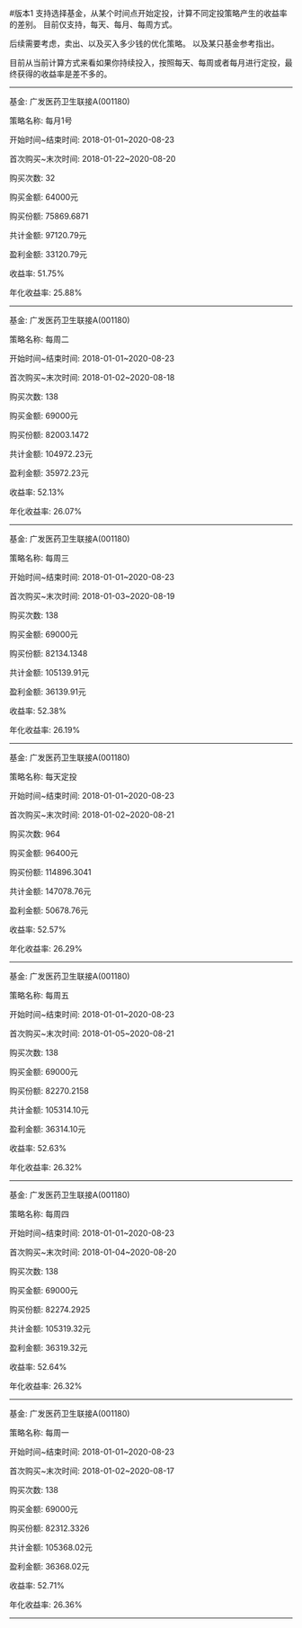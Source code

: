#版本1
支持选择基金，从某个时间点开始定投，计算不同定投策略产生的收益率的差别。
目前仅支持，每天、每月、每周方式。

后续需要考虑，卖出、以及买入多少钱的优化策略。
以及某只基金参考指出。

目前从当前计算方式来看如果你持续投入，按照每天、每周或者每月进行定投，最终获得的收益率是差不多的。


--- 

基金:				广发医药卫生联接A(001180)

策略名称:			每月1号

开始时间~结束时间:	2018-01-01~2020-08-23

首次购买~末次时间:	2018-01-22~2020-08-20

购买次数:			32

购买金额:			64000元

购买份额:			75869.6871

共计金额:			97120.79元

盈利金额:			33120.79元

收益率:				51.75%

年化收益率:			25.88%

--- 
基金:				广发医药卫生联接A(001180)

策略名称:			每周二

开始时间~结束时间:	2018-01-01~2020-08-23

首次购买~末次时间:	2018-01-02~2020-08-18

购买次数:			138

购买金额:			69000元

购买份额:			82003.1472

共计金额:			104972.23元

盈利金额:			35972.23元

收益率:				52.13%

年化收益率:			26.07%

--- 

基金:				广发医药卫生联接A(001180)

策略名称:			每周三

开始时间~结束时间:	2018-01-01~2020-08-23

首次购买~末次时间:	2018-01-03~2020-08-19

购买次数:			138

购买金额:			69000元

购买份额:			82134.1348

共计金额:			105139.91元

盈利金额:			36139.91元

收益率:				52.38%

年化收益率:			26.19%

--- 
基金:				广发医药卫生联接A(001180)

策略名称:			每天定投

开始时间~结束时间:	2018-01-01~2020-08-23

首次购买~末次时间:	2018-01-02~2020-08-21

购买次数:			964

购买金额:			96400元

购买份额:			114896.3041

共计金额:			147078.76元

盈利金额:			50678.76元

收益率:				52.57%

年化收益率:			26.29%

--- 
基金:				广发医药卫生联接A(001180)

策略名称:			每周五

开始时间~结束时间:	2018-01-01~2020-08-23

首次购买~末次时间:	2018-01-05~2020-08-21

购买次数:			138

购买金额:			69000元

购买份额:			82270.2158

共计金额:			105314.10元

盈利金额:			36314.10元

收益率:				52.63% 

年化收益率:			26.32%

--- 

基金:				广发医药卫生联接A(001180)

策略名称:			每周四

开始时间~结束时间:	2018-01-01~2020-08-23

首次购买~末次时间:	2018-01-04~2020-08-20

购买次数:			138

购买金额:			69000元

购买份额:			82274.2925

共计金额:			105319.32元

盈利金额:			36319.32元

收益率:				52.64%

年化收益率:			26.32%

--- 

基金:				广发医药卫生联接A(001180)

策略名称:			每周一

开始时间~结束时间:	2018-01-01~2020-08-23

首次购买~末次时间:	2018-01-02~2020-08-17

购买次数:			138

购买金额:			69000元

购买份额:			82312.3326

共计金额:			105368.02元

盈利金额:			36368.02元

收益率:				52.71%

年化收益率:			26.36%

--- 

